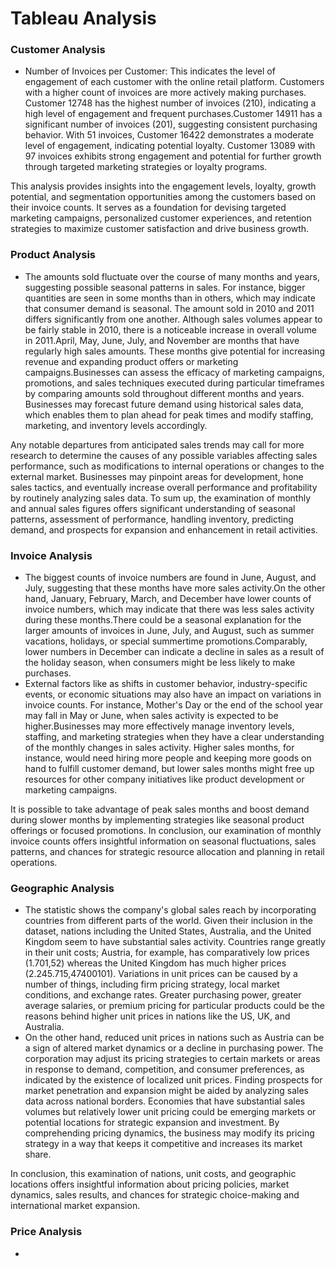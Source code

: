 # Tableau Analysis


### Customer Analysis

- Number of Invoices per Customer: This indicates the level of engagement of each customer with the online retail platform. Customers with a higher count of invoices are more actively making purchases.
Customer 12748 has the highest number of invoices (210), indicating a high level of engagement and frequent purchases.Customer 14911 has a significant number of invoices (201), suggesting consistent purchasing behavior.
With 51 invoices, Customer 16422 demonstrates a moderate level of engagement, indicating potential loyalty.
Customer 13089 with 97 invoices exhibits strong engagement and potential for further growth through targeted marketing strategies or loyalty programs.

This analysis provides insights into the engagement levels, loyalty, growth potential, and segmentation opportunities among the customers based on their invoice counts. It serves as a foundation for devising targeted marketing campaigns, personalized customer experiences, and retention strategies to maximize customer satisfaction and drive business growth.

### Product Analysis

- The amounts sold fluctuate over the course of many months and years, suggesting possible seasonal patterns in sales. For instance, bigger quantities are seen in some months than in others, which may indicate that consumer demand is seasonal. The amount sold in 2010 and 2011 differs significantly from one another. Although sales volumes appear to be fairly stable in 2010, there is a noticeable increase in overall volume in 2011.April, May, June, July, and November are months that have regularly high sales amounts. These months give potential for increasing revenue and expanding product offers or marketing campaigns.Businesses can assess the efficacy of marketing campaigns, promotions, and sales techniques executed during particular timeframes by comparing amounts sold throughout different months and years.
Businesses may forecast future demand using historical sales data, which enables them to plan ahead for peak times and modify staffing, marketing, and inventory levels accordingly.

Any notable departures from anticipated sales trends may call for more research to determine the causes of any possible variables affecting sales performance, such as modifications to internal operations or changes to the external market. Businesses may pinpoint areas for development, hone sales tactics, and eventually increase overall performance and profitability by routinely analyzing sales data. To sum up, the examination of monthly and annual sales figures offers significant understanding of seasonal patterns, assessment of performance, handling inventory, predicting demand, and prospects for expansion and enhancement in retail activities.


### Invoice Analysis 

- The biggest counts of invoice numbers are found in June, August, and July, suggesting that these months have more sales activity.On the other hand, January, February, March, and December have lower counts of invoice numbers, which may indicate that there was less sales activity during these months.There could be a seasonal explanation for the larger amounts of invoices in June, July, and August, such as summer vacations, holidays, or special summertime promotions.Comparably, lower numbers in December can indicate a decline in sales as a result of the holiday season, when consumers might be less likely to make purchases.
- External factors like as shifts in customer behavior,
industry-specific events, or economic situations may also have an impact on variations in invoice counts. For instance, Mother's Day or the end of the school year may fall in May or June, when sales activity is expected to be higher.Businesses may more effectively manage inventory levels, staffing, and marketing strategies when they have a clear understanding of the monthly changes in sales activity. Higher sales months, for instance, would need hiring more people and keeping more goods on hand to fulfill customer demand, but lower sales months might free up resources for other company initiatives like product development or marketing campaigns.

It is possible to take advantage of peak sales months and boost demand during slower months by implementing strategies like seasonal product offerings or focused promotions. In conclusion, our examination of monthly invoice counts offers insightful information on seasonal fluctuations, sales patterns, and chances for strategic resource allocation and planning in retail operations.


### Geographic Analysis

- The statistic shows the company's global sales reach by incorporating countries from different parts of the world.
Given their inclusion in the dataset, nations including the United States, Australia, and the United Kingdom seem to have substantial sales activity. Countries range greatly in their unit costs; Austria, for example, has comparatively low prices (1.701,52) whereas the United Kingdom has much higher prices (2.245.715,47400101). Variations in unit prices can be caused by a number of things, including firm pricing strategy, local market conditions, and exchange rates. Greater purchasing power, greater average salaries, or premium pricing for particular products could be the reasons behind higher unit prices in nations like the US, UK, and Australia.
- On the other hand, reduced unit prices in nations such as Austria can be a sign of altered market dynamics or a decline in purchasing power. The corporation may adjust its pricing strategies to certain markets or areas in response to demand, competition, and consumer preferences, as indicated by the existence of localized unit prices. Finding prospects for market penetration and expansion might be aided by analyzing sales data across national borders. Economies that have substantial sales volumes but relatively lower unit pricing could be emerging markets or potential locations for strategic expansion and investment. By comprehending pricing dynamics, the business may modify its pricing strategy in a way that keeps it competitive and increases its market share.

 In conclusion, this examination of nations, unit costs, and geographic locations offers insightful information about pricing policies, market dynamics, sales results, and chances for strategic choice-making and international market expansion.
 

### Price Analysis

-

